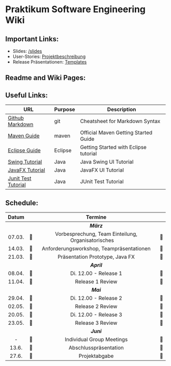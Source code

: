 # Praktikum Software Engineering Wiki

## Important Links:

- Slides: [/slides](/slides) 
- User-Stories: [Projektbeschreibung](documents/Projektbeschreibung.pdf) 
- Release Präsentationen: [Templates](/templates)
<!--
- Projektdokumentation Template: [Vorlage Projektdokumentation](documents/VorlageProjektdokumentation.pdf) 
-->

## Readme and Wiki Pages:



## Useful Links:

| URL          | Purpose           | Description  |
| ------------- |-------------| -----|
| [Github Markdown](https://guides.github.com/features/mastering-markdown)     | git          | Cheatsheet for Markdown Syntax |
| [Maven Guide](https://maven.apache.org/guides/getting-started)                            | maven                     | Official Maven Getting Started Guide |
| [Eclipse Guide](https://www.vogella.com/tutorials/Eclipse/article.html)                            | Eclipse                     | Getting Started with Eclipse tutorial |
| [Swing Tutorial](https://www.javatpoint.com/java-swing)                            | Java                     | Java Swing UI Tutorial |
| [JavaFX Tutorial](https://docs.oracle.com/javafx/2/get_started/jfxpub-get_started.htm)                            | Java                     | JavaFX UI Tutorial|
| [Junit Test Tutorial](https://www.vogella.com/tutorials/JUnit/article.html)                            | Java                     | JUnit Test Tutorial|


## Schedule:

|Datum|| Termine ||
|:---------:|:--------------:|:--------------:|:--------------:|
|||*__März__*||
|07.03.|&#x1F536;| Vorbesprechung, Team Einteilung, Organisatorisches  &nbsp;&nbsp;&nbsp;&nbsp;&nbsp;     |&#x1F536;|
|14.03.|&#x1F536;| Anforderungsworkshop, Teampräsentationen |&#x1F536;|
|21.03.|&#x1F536;| Präsentation Prototype, Java FX |&#x1F536;|
|||*__April__*||
|08.04.|&#x1F4D8;| Di. 12.00 - Release 1 |  &#x1F4D8;|
|11.04.|&#x1F536; |Release 1 Review |&#x1F536;|
|||*__Mai__*||
|29.04.|&#x1F4D8;| Di. 12.00 - Release 2 |&#x1F4D8;|
|02.05.|&#x1F536;| Release 2 Review |&#x1F536;|
|20.05.|&#x1F4D8;| Di. 12.00 - Release 3 |&#x1F4D8;|
|23.05.|&#x1F536;| Release 3 Review |&#x1F536;|
|||*__Juni__*||
| - |&#x1F539;| Individual Group Meetings|&#x1F539;|
|13.6.|&#x1F536;| Abschlusspräsentation |&#x1F536;|
|27.6.|&#x1F536;| Projektabgabe |&#x1F536;|

 
